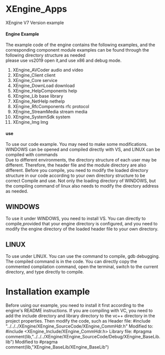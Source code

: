 # XEngine_Apps

XEngine V7 Version example

#### Engine Example
The example code of the engine contains the following examples, and the corresponding component module examples can be found through the following directory structure as needed  
please use vs2019 open it,and use x86 and debug mode.  

1. XEngine_AVCoder                  audio and video   
2. XEngine_Client                   client  
3. XEngine_Core                     service  
4. XEngine_DownLoad                 download  
5. XEngine_HelpComponents           help  
6. XEngine_Lib                      base library  
7. XEngine_NetHelp                  nethelp  
9. XEngine_RfcComponents            rfc protocol    
10. XEngine_StreamMedia             stream media  
11. XEngine_SystemSdk               system  
12. XEngine_Img                     Img 

#### use
To use our code example. You may need to make some modifications. WINDOWS can be opened and compiled directly with VS, and LINUX can be compiled with commands  
Due to different environments, the directory structure of each user may be different. Therefore, the header file and the module directory are also different. Before you compile, you need to modify the loaded directory structure in our code according to your own directory structure to be correct Compile and use. Not only the loading directory of WINDOWS, but the compiling command of linux also needs to modify the directory address as needed.

## WINDOWS
To use it under WINDOWS, you need to install VS. You can directly to compile,provided that your engine directory is configured, and you need to modify the engine directory of the loaded header file to your own directory.
## LINUX
To use under LINUX. You can use the command to compile, gdb debugging. The compiled command is in the code. You can directly copy the commented compilation command, open the terminal, switch to the current directory, and type directly to compile.

# Installation example
Before using our example, you need to install it first according to the engine's README instructions.
If you are compiling with VC, you need to add the include directory and library directory to the vc++ directory in the project properties.
Then modify the code, such as
Header file: #include "../../../XEngine/XEngine_SourceCode/XEngine_CommHdr.h" Modified to: #include <XEngine_Include/XEngine_CommHdr.h>
Library file: #pragma comment(lib,"../../../XEngine/XEngine_SourceCode/Debug/XEngine_BaseLib.lib") Modified to #pragma comment(lib,"XEngine_BaseLib/XEngine_BaseLib")